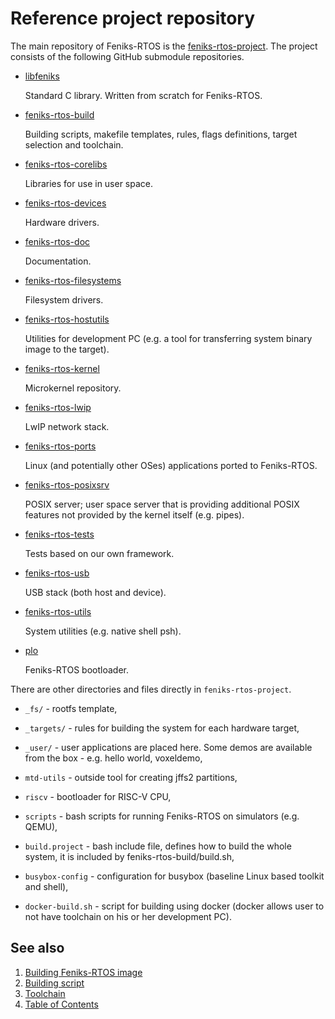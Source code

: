 # Reference project repository

The main repository of Feniks-RTOS is the
[feniks-rtos-project](https://github.com/feniks-rtos/feniks-rtos-project.git).
The project consists of the following GitHub submodule repositories.

- [libfeniks](https://github.com/feniks-rtos/libfeniks.git)

    Standard C library. Written from scratch for Feniks-RTOS.

- [feniks-rtos-build](https://github.com/feniks-rtos/feniks-rtos-build.git)

    Building scripts, makefile templates, rules, flags definitions, target selection and
    toolchain.
- [feniks-rtos-corelibs](https://github.com/feniks-rtos/feniks-rtos-corelibs.git)

    Libraries for use in user space.

- [feniks-rtos-devices](https://github.com/feniks-rtos/feniks-rtos-devices.git)

    Hardware drivers.

- [feniks-rtos-doc](https://github.com/feniks-rtos/feniks-rtos-doc.git)

    Documentation.

- [feniks-rtos-filesystems](https://github.com/feniks-rtos/feniks-rtos-filesystems.git)

    Filesystem drivers.

- [feniks-rtos-hostutils](https://github.com/feniks-rtos/feniks-rtos-hostutils.git)

    Utilities for development PC (e.g. a tool for transferring system binary image to the
    target).
- [feniks-rtos-kernel](https://github.com/feniks-rtos/feniks-rtos-kernel.git)

    Microkernel repository.

- [feniks-rtos-lwip](https://github.com/feniks-rtos/feniks-rtos-lwip.git)

    LwIP network stack.

- [feniks-rtos-ports](https://github.com/feniks-rtos/feniks-rtos-ports.git)

    Linux (and potentially other OSes) applications ported to Feniks-RTOS.

- [feniks-rtos-posixsrv](https://github.com/feniks-rtos/feniks-rtos-posixsrv.git)

    POSIX server; user space server that is providing additional POSIX features not
    provided by the kernel itself (e.g.
    pipes).
- [feniks-rtos-tests](https://github.com/feniks-rtos/feniks-rtos-tests.git)

    Tests based on our own framework.

- [feniks-rtos-usb](https://github.com/feniks-rtos/feniks-rtos-usb.git)

    USB stack (both host and device).

- [feniks-rtos-utils](https://github.com/feniks-rtos/feniks-rtos-utils.git)

    System utilities (e.g. native shell psh).

- [plo](https://github.com/feniks-rtos/plo.git)

    Feniks-RTOS bootloader.

There are other directories and files directly in `feniks-rtos-project`.

- `_fs/` - rootfs template,

- `_targets/` - rules for building the system for each hardware target,

- `_user/` - user applications are placed here. Some demos are available from the box - e.g. hello world, voxeldemo,

- `mtd-utils` - outside tool for creating jffs2 partitions,

- `riscv` - bootloader for RISC-V CPU,

- `scripts` - bash scripts for running Feniks-RTOS on simulators (e.g. QEMU),

- `build.project` - bash include file, defines how to build the whole system, it is included by
feniks-rtos-build/build.sh,

- `busybox-config` - configuration for busybox (baseline Linux based toolkit and shell),

- `docker-build.sh` - script for building using docker (docker allows user to not have toolchain on his or
her development PC).

## See also

1. [Building Feniks-RTOS image](index.md)
2. [Building script](script.md)
3. [Toolchain](toolchain.md)
4. [Table of Contents](../index.md)

